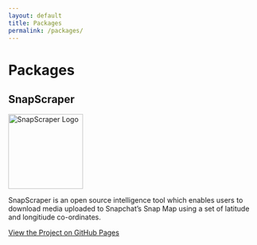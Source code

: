 ```yaml
---
layout: default
title: Packages
permalink: /packages/
---
```



# Packages

## SnapScraper
<div class="packages" markdown="1">
<img class="packages" src="https://rhematt.github.io/Snap-Scraper/assets/img/ADE98806-510F-4A5B-B4F1-6469EE9A57C2.png" alt="SnapScraper Logo" width="150" height="150" id="PackageLogo"/>

SnapScraper is an open source intelligence tool which enables users to download media uploaded to Snapchat’s Snap Map using a set of latitude and longitiude co-ordinates.

[View the Project on GitHub Pages](https://rhematt.github.io/Snap-Scraper/)
</div>

